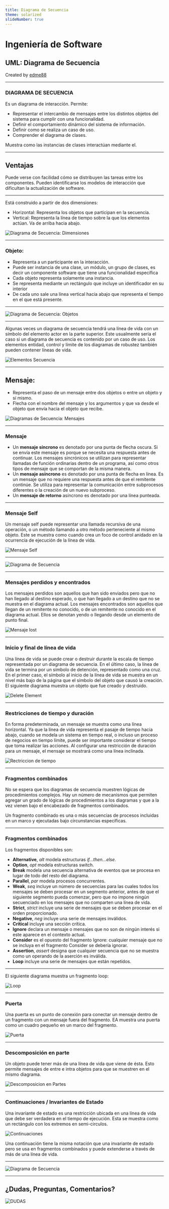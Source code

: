 ```yaml
---
title: Diagrama de Secuencia
theme: solarized
slideNumber: true
---
```


# Ingeniería de Software
## UML: Diagrama de Secuencia
Created by <i class="fab fa-telegram"></i>
[edme88]("https://t.me/edme88")

---
### DIAGRAMA DE SECUENCIA
Es un diagrama de interacción.
Permite:
* Representar el intercambio de mensajes entre los distintos objetos del sistema para cumplir con una funcionalidad.
* Definir el comportamiento dinámico del sistema de información.
* Definir como se realiza un caso de uso.
* Comprender el diagrama de clases.

Muestra como las instancias de clases interactúan mediante el.

---
## Ventajas
Puede verse con facilidad cómo se distribuyen las tareas entre los componentes. Pueden identificarse los modelos de 
interacción que dificultan la actualización de software.

---
Está construido a partir de dos dimensiones:
* Horizontal: Representa los objetos que participan en la secuencia.
* Vertical: Representa la línea de tiempo sobre la que los elementos actúan. Va de arriba hacia abajo.

![Diagrama de Secuencia: Dimensiones](images/unidad5/secuencia_dimensiones.png)

---
### Objeto:
* Representa a un participante en la interacción.
* Puede ser instancia de una clase, un módulo, un grupo de clases, es decir un componente software que tiene una 
funcionalidad específica
* Cada objeto representa solamente una instancia.
* Se representa mediante un rectángulo que incluye un identificador en su interior
* De cada uno sale una línea vertical hacia abajo que representa el tiempo en el que está presente.

---
![Diagrama de Secuencia: Objetos](images/unidad5/secuencia_objetos.jpg)

---
Algunas veces un diagrama de secuencia tendrá una línea de vida con un símbolo del elemento actor en la parte superior.
Este usualmente sería el caso si un diagrama de secuencia es contenido por un caso de uso. Los elementos entidad,
control y límite de los diagramas de robustez también pueden contener líneas de vida.

![Elementos Secuencia](images/unidad5/elementos_secuencia.GIF)

---
## Mensaje:
* Representa el paso de un mensaje entre dos objetos o entre un objeto y sí mismo.
* Flecha con el nombre del mensaje y los argumentos y que va desde el objeto que envía hacia el objeto que recibe.

![Diagramas de Secuencia: Mensajes](images/unidad5/secuencia_mensajes.jpg)

---
### Mensaje
* Un **mensaje síncrono** es denotado por una punta de flecha oscura. Si se envía este mensaje es porque se necesita una 
respuesta antes de continuar. Los mensajes sincrónicos se utilizan para representar llamadas de función ordinarias 
dentro de un programa, así como otros tipos de mensaje que se comportan de la misma manera.
* Un **mensaje asíncrono** es denotado por una punta de flecha en línea. Es un mensaje que no requiere una respuesta
  antes de que el remitente continúe. Se utiliza para representar la comunicación entre subprocesos diferentes o la
  creación de un nuevo subproceso.
* Un **mensaje de retorno** asíncrono es denotado por una línea punteada. 


---
### Mensaje Self
Un mensaje self puede representar una llamada recursiva de una operación, o un método llamando a otro método 
perteneciente al mismo objeto. Este se muestra como cuando crea un foco de control anidado en la ocurrencia de 
ejecución de la línea de vida.

![Mensaje Self](images/unidad5/mensaje_self.GIF)

---
![Diagrama de Secuencia](images/unidad5/secuencia_ejemplo.png)

---
### Mensajes perdidos y encontrados
<!-- .slide: style="font-size: 0.80em" -->
Los mensajes perdidos son aquellos que han sido enviados pero que no han llegado al destino esperado, o que han llegado 
a un destino que no se muestra en el diagrama actual. Los mensajes encontrados son aquellos que llegan de un remitente 
no conocido, o de un remitente no conocido en el diagrama actual. Ellos se denotan yendo o llegando desde un elemento 
de punto final.

![Mensaje lost](images/unidad5/menje_lost.GIF)

---
### Inicio y final de línea de vida
<!-- .slide: style="font-size: 0.80em" -->
Una línea de vida se puede crear o destruir durante la escala de tiempo representada por un diagrama de secuencia. 
En el último caso, la línea de vida se termina por un símbolo de detención, representado como una cruz. En el primer 
caso, el símbolo al inicio de la línea de vida se muestra en un nivel más bajo de la página que el símbolo del objeto 
que causó la creación. El siguiente diagrama muestra un objeto que fue creado y destruido.

![Delete Element](images/unidad5/delete_element.GIF)

---
### Restricciones de tiempo y duración
<!-- .slide: style="font-size: 0.70em" -->
En forma predeterminada, un mensaje se muestra como una línea horizontal. Ya que la línea de vida representa el pasaje 
de tiempo hacia abajo, cuando se modela un sistema en tiempo real, o incluso un proceso de negocios en tiempo límite, 
puede ser importante considerar el tiempo que toma realizar las acciones. Al configurar una restricción de duración para 
un mensaje, el mensaje se mostrará como una línea inclinada.

![Rectriccion de tiempo](images/unidad5/restriccion_tiempo.GIF)

---
### Fragmentos combinados
No se espera que los diagramas de secuencia muestren lógicas de procedimientos complejos.
Hay un número de mecanismos que permiten agregar un grado de lógicas de procedimientos a los diagramas y que a la vez 
vienen bajo el encabezado de fragmentos combinados. 

Un fragmento combinado es una o más secuencias de procesos incluidas en un marco y ejecutadas bajo circunstancias 
específicas. 

---
### Fragmentos combinados
<!-- .slide: style="font-size: 0.55em" -->
Los fragmentos disponibles son:
* **Alternative**, _alt_ modela estructuras _if…then…else_.
* **Option**, _opt_ modela estructuras switch.
* **Break** modela una secuencia alternativa de eventos que se procesa en lugar de todo del resto del diagrama.
* **Parallel**, _par_ modela procesos concurrentes.
* **Weak**, _seq_ incluye un número de secuencias para las cuales todos los mensajes se deben procesar en un segmento anterior, antes de que el siguiente segmento pueda comenzar, pero que no impone ningún secuenciado en los mensajes que no comparten una línea de vida.
* **Strict**, _strict_ incluye una serie de mensajes que se deben procesar en el orden proporcionado.
* **Negative**, _neg_ incluye una serie de mensajes inválidos.
* **Critical** incluye una sección crítica.
* **Ignore** declara un mensaje o mensajes que no son de ningún interés si este aparece en el contexto actual.
* **Consider** es el opuesto del fragmento Ignore: cualquier mensaje que no se incluya en el fragmento Consider se debería ignorar.
* **Assertion**, _assert_ designa que cualquier secuencia que no se muestra como un operando de la aserción es inválida.
* **Loop** incluye una serie de mensajes que están repetidos.

---
El siguiente diagrama muestra un fragmento loop:

![Loop](images/unidad5/loop.GIF)

---
### Puerta
Una puerta es un punto de conexión para conectar un mensaje dentro de un fragmento con un mensaje fuera del fragmento. 
EA muestra una puerta como un cuadro pequeño en un marco del fragmento.

![Puerta](images/unidad5/puerta.GIF)

---
### Descomposición en parte
Un objeto puede tener más de una línea de vida que viene de ésta. Esto permite mensajes de entre e intra objetos para que se muestren en el mismo diagrama.

![Descomposicion en Partes](images/unidad5/descomposicion_en_partes.GIF)

---
### Continuaciones / Invariantes de Estado
<!-- .slide: style="font-size: 0.70em" -->
Una invariante de estado es una restricción ubicada en una línea de vida que debe ser verdadera en el tiempo de 
ejecución. Esta se muestra como un rectángulo con los extremos en semi-circulos.

![Continuaciones](images/unidad5/continuaciones.GIF)

Una continuación tiene la misma notación que una invariante de estado pero se usa en fragmentos combinados y puede 
extenderse a través de más de una línea de vida.

---

![Diagrama de Secuencia](images/unidad5/ejemploSecuencia.png)

---
## ¿Dudas, Preguntas, Comentarios?
![DUDAS](images/pregunta.gif)

<!--Más info en http://www.sparxsystems.com.ar/resources/tutorial/uml2_sequencediagram.php-->
<!--https://manuel.cillero.es/doc/metodologia/metrica-3/tecnicas/diagrama-de-interaccion/diagrama-de-secuencia/-->
<!--https://diagramasuml.com/secuencia/-->
<!--https://wiki.ead.pucv.cl/Diagrama_de_Secuencia-->
<!--https://es.slideshare.net/rafadalberto/diagrama-de-secuencia?related=1-->
<!--https://learn.microsoft.com/es-mx/previous-versions/visualstudio/visual-studio-2015/modeling/uml-sequence-diagrams-guidelines?view=vs-2015&redirectedfrom=MSDN#Using-->